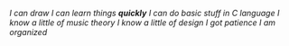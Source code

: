 _I can draw_
_I can learn things **quickly**_
_I can do basic stuff in C language_
_I know a little of music theory_
_I know a little of design_
_I got patience_
_I am organized_
